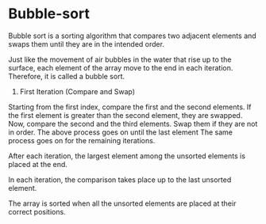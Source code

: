 # Bubble-sort
Bubble sort is a sorting algorithm that compares two adjacent elements and swaps them until they are in the intended order.

Just like the movement of air bubbles in the water that rise up to the surface,
each element of the array move to the end in each iteration. Therefore, it is called a bubble sort.
1. First Iteration (Compare and Swap)

Starting from the first index, compare the first and the second elements.
If the first element is greater than the second element, they are swapped.
Now, compare the second and the third elements. Swap them if they are not in order.
The above process goes on until the last element
The same process goes on for the remaining iterations.

After each iteration, the largest element among the unsorted elements is placed at the end.

In each iteration, the comparison takes place up to the last unsorted element.

The array is sorted when all the unsorted elements are placed at their correct positions.



